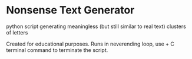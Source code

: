 # Nonsense Text Generator
python script generating meaningless (but still similar to real text) clusters of  letters

Created for educational purposes. Runs in neverending loop, use <CTRL> + C terminal command to terminate the script.
